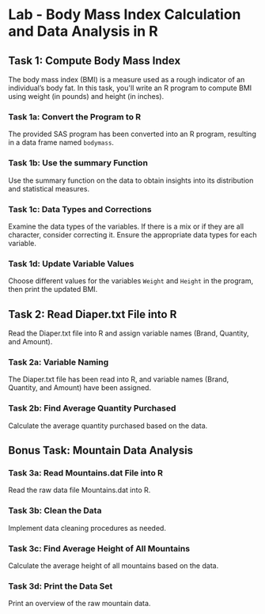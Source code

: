 # Lab - Body Mass Index Calculation and Data Analysis in R

## Task 1: Compute Body Mass Index

The body mass index (BMI) is a measure used as a rough indicator of an individual’s body fat. In this task, you'll write an R program to compute BMI using weight (in pounds) and height (in inches).

### Task 1a: Convert the Program to R

The provided SAS program has been converted into an R program, resulting in a data frame named `bodymass`.

### Task 1b: Use the summary Function

Use the summary function on the data to obtain insights into its distribution and statistical measures.

### Task 1c: Data Types and Corrections

Examine the data types of the variables. If there is a mix or if they are all character, consider correcting it. Ensure the appropriate data types for each variable.

### Task 1d: Update Variable Values

Choose different values for the variables `Weight` and `Height` in the program, then print the updated BMI.

## Task 2: Read Diaper.txt File into R

Read the Diaper.txt file into R and assign variable names (Brand, Quantity, and Amount).

### Task 2a: Variable Naming

The Diaper.txt file has been read into R, and variable names (Brand, Quantity, and Amount) have been assigned.

### Task 2b: Find Average Quantity Purchased

Calculate the average quantity purchased based on the data.

## Bonus Task: Mountain Data Analysis

### Task 3a: Read Mountains.dat File into R

Read the raw data file Mountains.dat into R.

### Task 3b: Clean the Data

Implement data cleaning procedures as needed.

### Task 3c: Find Average Height of All Mountains

Calculate the average height of all mountains based on the data.

### Task 3d: Print the Data Set

Print an overview of the raw mountain data.
